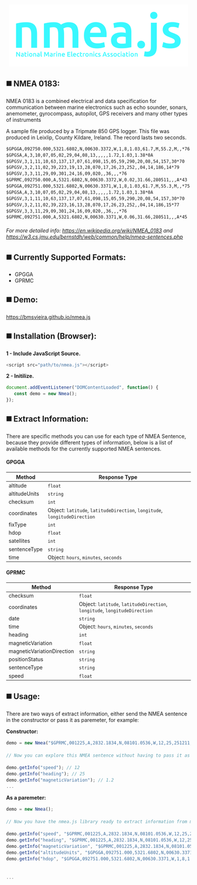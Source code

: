 <p align="center">
<img width="" src="https://raw.githubusercontent.com/BMSVieira/nmea.js/main/demo/img/logo.png?token=GHSAT0AAAAAACLN5BL733MRXOVK5CMJIZ6YZNKQA5Q">
</p>

◼️ NMEA 0183:
-
<p>
   NMEA 0183 is a combined electrical and data specification for communication between marine electronics such as echo sounder, sonars, anemometer, gyrocompass, autopilot, GPS receivers and many other types of instruments
</p>
<p>
   A sample file produced by a Tripmate 850 GPS logger. This file was produced in Leixlip, County Kildare, Ireland. The record lasts two seconds.
</p>

```html
$GPGGA,092750.000,5321.6802,N,00630.3372,W,1,8,1.03,61.7,M,55.2,M,,*76
$GPGSA,A,3,10,07,05,02,29,04,08,13,,,,,1.72,1.03,1.38*0A
$GPGSV,3,1,11,10,63,137,17,07,61,098,15,05,59,290,20,08,54,157,30*70
$GPGSV,3,2,11,02,39,223,19,13,28,070,17,26,23,252,,04,14,186,14*79
$GPGSV,3,3,11,29,09,301,24,16,09,020,,36,,,*76
$GPRMC,092750.000,A,5321.6802,N,00630.3372,W,0.02,31.66,280511,,,A*43
$GPGGA,092751.000,5321.6802,N,00630.3371,W,1,8,1.03,61.7,M,55.3,M,,*75
$GPGSA,A,3,10,07,05,02,29,04,08,13,,,,,1.72,1.03,1.38*0A
$GPGSV,3,1,11,10,63,137,17,07,61,098,15,05,59,290,20,08,54,157,30*70
$GPGSV,3,2,11,02,39,223,16,13,28,070,17,26,23,252,,04,14,186,15*77
$GPGSV,3,3,11,29,09,301,24,16,09,020,,36,,,*76
$GPRMC,092751.000,A,5321.6802,N,00630.3371,W,0.06,31.66,280511,,,A*45
```
###### For more detailed info: https://en.wikipedia.org/wiki/NMEA_0183 and https://w3.cs.jmu.edu/bernstdh/web/common/help/nmea-sentences.php

◼️ Currently Supported Formats:
-
- GPGGA
- GPRMC


◼️ Demo:
-
https://bmsvieira.github.io/nmea.js

◼️ Installation (Browser):
-

<b>1 - Include JavaScript Source.</b>
```javascript
<script src="path/to/nmea.js"></script>
```
<b>2 - Initilize.</b>
```javascript
document.addEventListener("DOMContentLoaded", function() {
   const demo = new Nmea();
});
```

◼️ Extract Information:
-

There are specific methods you can use for each type of NMEA Sentence, because they provide different types of information, below is a list of available methods for the currently supported NMEA sentences.

#### GPGGA
| Method | Response Type |
| --- | --- |
| altitude | `float` |
| altitudeUnits | `string` |
| checksum | `int`|
| coordinates | Object: `latitude`, `latitudeDirection`, `longitude`, `longitudeDirection` |
| fixType  | `int`  |
| hdop  | `float`  |
| satellites | `int` |
| sentenceType| `string`|
| time| Object: `hours`, `minutes`, `seconds`|

#### GPRMC
| Method | Response Type |
| --- | --- |
| checksum | `float` |
| coordinates | Object: `latitude`, `latitudeDirection`, `longitude`, `longitudeDirection` |
| date |  `string`|
| time| Object: `hours`, `minutes`, `seconds`|
| heading | `int` |
| magneticVariation  | `float`  |
| magneticVariationDirection  | `string`  |
| positionStatus | `string` |
| sentenceType| `string`|
| speed | `float` |

◼️ Usage:
-

There are two ways of extract information, either send the NMEA sentence in the constructor or pass it as paremeter, for example:

<b>Constructor:</b>
```javascript
demo = new Nmea("$GPRMC,001225,A,2832.1834,N,08101.0536,W,12,25,251211,1.2,E,A*03");

// Now you can explore this NMEA sentence without having to pass it as a paremeter when using the method, for example:

demo.getInfo("speed"); // 12
demo.getInfo("heading"); // 25
demo.getInfo("magneticVariation"); // 1.2
...
```

<b>As a paremeter:</b>
```javascript
demo = new Nmea();

// Now you have the nmea.js library ready to extract information from multiple and different nmea sentences, as long as you pass it as parameter, for example:

demo.getInfo("speed", "$GPRMC,001225,A,2832.1834,N,08101.0536,W,12,25,251211,1.2,E,A*03"); // 12
demo.getInfo("heading", "$GPRMC,001225,A,2832.1834,N,08101.0536,W,12,25,251211,1.2,E,A*03"); // 25
demo.getInfo("magneticVariation", "$GPRMC,001225,A,2832.1834,N,08101.0536,W,12,25,251211,1.2,E,A*03"); // 1.2
demo.getInfo("altitudeUnits", "$GPGGA,092751.000,5321.6802,N,00630.3371,W,1,8,1.03,61.7,M,55.3,M,,*75"); // M
demo.getInfo("hdop", "$GPGGA,092751.000,5321.6802,N,00630.3371,W,1,8,1.03,61.7,M,55.3,M,,*75"); // 1.03


...
```

